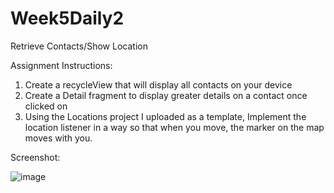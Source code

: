 # Week5Daily2
Retrieve Contacts/Show Location

Assignment Instructions:
1.  Create a recycleView that will display all contacts on your device
2.  Create a Detail fragment to display greater details on a contact once clicked on
3.  Using the Locations project I uploaded as a template, Implement the location listener in a way so that when you move, the marker on the map moves with you.


Screenshot:

![image](https://user-images.githubusercontent.com/44408528/48818710-6721c880-ed1a-11e8-8b95-8c49d1a2a6a0.png)
